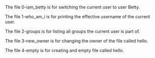 
The file 0-iam_betty is for switching the current user to user Betty.

The file 1-who_am_i is for printing the effective username of the current user.

The file 2-groups is for listing all groups the current user is part of.

The file 3-new_owner is for changing the owner of the file called hello.

The file 4-empty is for creating and empty file called hello.

